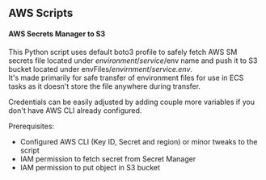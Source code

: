 
## AWS Scripts


#### AWS Secrets Manager to S3

<p>This Python script uses default boto3 profile to safely fetch AWS SM secrets file located under <em>environment</em>/<em>service</em>/env name and push it to S3 bucket located under envFiles/<em>envirnment</em>/<em>service.env</em>.<br>
It's made primarily for safe transfer of environment files for use in ECS tasks as it doesn't store the file anywhere during transfer.</p>

<p>Credentials can be easily adjusted by adding couple more variables if you don't have AWS CLI already configured.</p>

<p>Prerequisites:
<ul>
<li>Configured AWS CLI (Key ID, Secret and region) or minor tweaks to the script
<li>IAM permission to fetch secret from Secret Manager
<li>IAM permission to put object in S3 bucket
</ul></p>